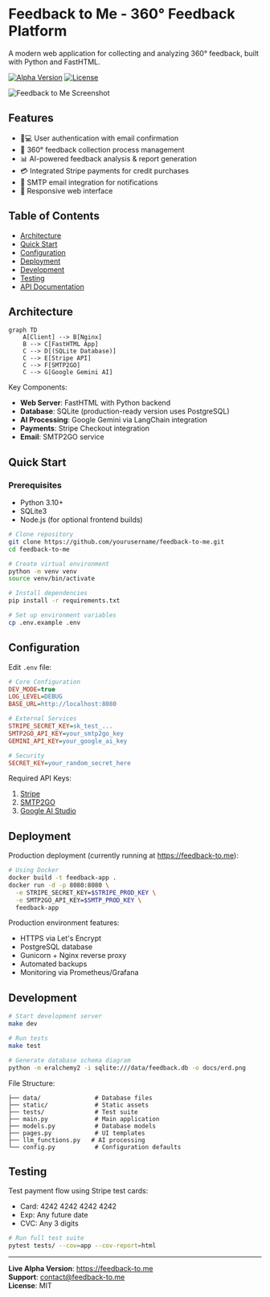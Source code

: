 # Feedback to Me - 360° Feedback Platform

A modern web application for collecting and analyzing 360° feedback, built with Python and FastHTML.

[![Alpha Version](https://img.shields.io/badge/version-0.9.0_alpha-orange)](https://feedback-to.me)
[![License](https://img.shields.io/badge/license-MIT-blue)](LICENSE)

![Feedback to Me Screenshot](https://feedback-to.me/static/screenshot.png)

## Features

- 🧑💻 User authentication with email confirmation
- 🔄 360° feedback collection process management
- 📊 AI-powered feedback analysis & report generation
- 💳 Integrated Stripe payments for credit purchases
- 📧 SMTP email integration for notifications
- 📱 Responsive web interface

## Table of Contents
- [Architecture](#architecture)
- [Quick Start](#quick-start)
- [Configuration](#configuration)
- [Deployment](#deployment)
- [Development](#development)
- [Testing](#testing)
- [API Documentation](#api-documentation)

## Architecture

```mermaid
graph TD
    A[Client] --> B[Nginx]
    B --> C[FastHTML App]
    C --> D[(SQLite Database)]
    C --> E[Stripe API]
    C --> F[SMTP2GO]
    C --> G[Google Gemini AI]
```

Key Components:
- **Web Server**: FastHTML with Python backend
- **Database**: SQLite (production-ready version uses PostgreSQL)
- **AI Processing**: Google Gemini via LangChain integration
- **Payments**: Stripe Checkout integration
- **Email**: SMTP2GO service

## Quick Start

### Prerequisites
- Python 3.10+
- SQLite3
- Node.js (for optional frontend builds)

```bash
# Clone repository
git clone https://github.com/yourusername/feedback-to-me.git
cd feedback-to-me

# Create virtual environment
python -m venv venv
source venv/bin/activate

# Install dependencies
pip install -r requirements.txt

# Set up environment variables
cp .env.example .env
```

## Configuration

Edit `.env` file:

```ini
# Core Configuration
DEV_MODE=true
LOG_LEVEL=DEBUG
BASE_URL=http://localhost:8080

# External Services
STRIPE_SECRET_KEY=sk_test_...
SMTP2GO_API_KEY=your_smtp2go_key
GEMINI_API_KEY=your_google_ai_key

# Security
SECRET_KEY=your_random_secret_here
```

Required API Keys:
1. [Stripe](https://dashboard.stripe.com/test/apikeys)
2. [SMTP2GO](https://www.smtp2go.com/settings/api/)
3. [Google AI Studio](https://makersuite.google.com/)

## Deployment

Production deployment (currently running at https://feedback-to.me):

```bash
# Using Docker
docker build -t feedback-app .
docker run -d -p 8080:8080 \
  -e STRIPE_SECRET_KEY=$STRIPE_PROD_KEY \
  -e SMTP2GO_API_KEY=$SMTP_PROD_KEY \
  feedback-app
```

Production environment features:
- HTTPS via Let's Encrypt
- PostgreSQL database
- Gunicorn + Nginx reverse proxy
- Automated backups
- Monitoring via Prometheus/Grafana

## Development

```bash
# Start development server
make dev

# Run tests
make test

# Generate database schema diagram
python -m eralchemy2 -i sqlite:///data/feedback.db -o docs/erd.png
```

File Structure:
```
├── data/               # Database files
├── static/             # Static assets
├── tests/              # Test suite
├── main.py             # Main application
├── models.py           # Database models
├── pages.py            # UI templates
├── llm_functions.py   # AI processing
└── config.py           # Configuration defaults
```

## Testing

Test payment flow using Stripe test cards:
- Card: 4242 4242 4242 4242
- Exp: Any future date
- CVC: Any 3 digits

```bash
# Run full test suite
pytest tests/ --cov=app --cov-report=html
```
---

**Live Alpha Version**: https://feedback-to.me  
**Support**: contact@feedback-to.me  
**License**: MIT
